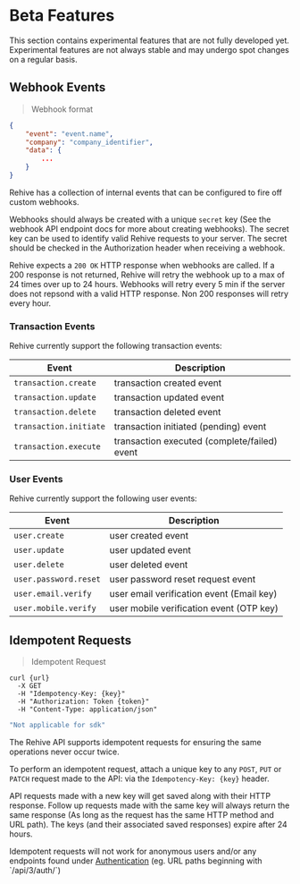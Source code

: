 # Beta Features

This section contains experimental features that are not fully developed yet. Experimental features are not always stable and may undergo spot changes on a regular basis.

## Webhook Events

> Webhook format

```json
{
    "event": "event.name",
    "company": "company_identifier",
    "data": {
        ...
    }
}
```

Rehive has a collection of internal events that can be configured to fire off custom webhooks.

Webhooks should always be created with a unique `secret` key (See the webhook API endpoint docs for more about creating webhooks). The secret key can be used to identify valid Rehive requests to your server. The secret should be checked in the Authorization header when
receiving a webhook.

Rehive expects a `200 OK` HTTP response when webhooks are called. If a 200 response is not returned, Rehive will retry the webhook up to a max of 24 times over up to 24 hours. Webhooks will retry every 5 min if the server does not repsond with a valid HTTP response. Non 200 responses will retry every hour.

### Transaction Events

Rehive currently support the following transaction events:

Event | Description 
--- | --- 
`transaction.create` | transaction created event
`transaction.update` | transaction updated event
`transaction.delete` | transaction deleted event
`transaction.initiate` | transaction initiated (pending) event
`transaction.execute` | transaction executed (complete/failed) event

### User Events

Rehive currently support the following user events:

Event | Description 
--- | --- 
`user.create`  | user created event
`user.update` | user updated event
`user.delete` | user deleted event
`user.password.reset` | user password reset request event
`user.email.verify` | user email verification event (Email key)
`user.mobile.verify` | user mobile verification event (OTP key)

## Idempotent Requests

> Idempotent Request

```shell
curl {url}
  -X GET
  -H "Idempotency-Key: {key}"
  -H "Authorization: Token {token}"
  -H "Content-Type: application/json"
```

```javascript
"Not applicable for sdk"
```

The Rehive API supports idempotent requests for ensuring the same operations never occur twice.

To perform an idempotent request, attach a unique key to any `POST`, `PUT` or `PATCH` request made to the API: via the `Idempotency-Key: {key}` header.

API requests made with a new key will get saved along with their HTTP response. Follow up requests made with the same key will always return the same response (As long as the request has the same HTTP method and URL path). The keys (and their associated saved responses) expire after 24 hours.

<aside class="notice">
Idempotent requests will not work for anonymous users and/or any endpoints found under <a href="/#authorization">Authentication</a> (eg. URL paths beginning with `/api/3/auth/`)
</aside>